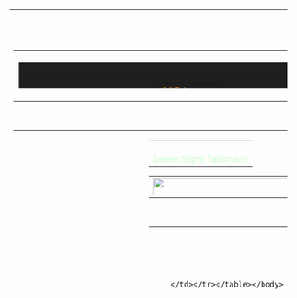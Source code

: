 <!--### Hi there 👋
- 🔭 I’m currently working on L2Capitol Game Server.
- 🌱 I’m currently learning Java in SoftUni.
- 📫 How to reach me: You Cannot right now
- ⚡ Fun fact: Im a truck driver who like to write PC Game servers logic on Java,HTML,JS and SQL.
-->
<!--
**DiyanDichev/DiyanDichev** is a ✨ _special_ ✨ repository because its `README.md` (this file) appears on your GitHub profile.

Here are some ideas to get you started:

- 🔭 I’m currently working on ...
- 🌱 I’m currently learning ...
- 👯 I’m looking to collaborate on ...
- 🤔 I’m looking for help with ...
- 💬 Ask me about ...
- 📫 How to reach me: ...
- 😄 Pronouns: ...
- ⚡ Fun fact: ...
-->


<!--
![Anurag's GitHub stats](https://github-readme-stats.vercel.app/api?username=DiyanDichev&show_icons=true&theme=darcula)
[![Top Langs](https://github-readme-stats.vercel.app/api/top-langs/?username=DiyanDichev&layout=donut)](https://github.com/DiyanDichev/github-readme-stats)
-->
<html>
	<title>Community Board</title>	<body>
	    <table border=0 cellpadding=0 cellspacing=0 height=510 width=256 ><tr><td valign="top" align="center"><br>
		<center><br>
			<table width=616 bgcolor=171717>
			</table>
		</center>
		<table width=730 border=0 cellpadding=0>
			<tr>
				<td width=720 fixwidth=720>
					<img src="L2UI.SquareGray" width=744 height=2>
					<table width=760 bgcolor="1F1F1F" height=48>
						<tr>
							<td width=330>
								<table width=330>
									<tr>
										<td width=330>
										</td>
									</tr>
								</table>
							</td>
							<td width=644>
								<table width=604 border=0>
									<tr>
										<td>
											<table cellpadding=0 cellspacing=0 border=0>
												<tr>
													<td>
														<font name="hs12" color="FF9900">GOD Items</font>
													</td>
													<td>
													</td>
												</tr>
											</table>
										</td>
									</tr>
									<tr>
										<td>
										</td>
									</tr>
								</table>
							</td>
							<td width=64 align="RIGHT">
							</td>
						</tr>
					</table>
					<img src="L2UI.SquareGray" width="756" height=2>
				</td>
			</tr>
		</table><br>
		<center>
			<table width=760 height=200>
				<tr>
					<td width=220>
						<table width=220 background=L2UI_CT1.Windows_DF_Drawer_Bg>
							 <tr>
								<td align=CENTER>
												<button value="Eternal PvP Armor" action="bypass -h scripts_Util:CommunityMultisell 60226" width=200 height=32 back="L2UI_CT1.OlympiadWnd_DF_Fight3None" fore="L2UI_CT1.OlympiadWnd_DF_Fight3None"><br1>
												<button value="GOD Weapons Upgrade" action="bypass -h scripts_Util:CommunityMultisell 60227" width=200 height=32 back="L2UI_CT1.OlympiadWnd_DF_Fight3None" fore="L2UI_CT1.OlympiadWnd_DF_Fight3None"><br1>												
												<button value="GOD Armors Upgrade" action="bypass -h scripts_Util:CommunityMultisell 60209" width=200 height=32 back="L2UI_CT1.OlympiadWnd_DF_Fight3None" fore="L2UI_CT1.OlympiadWnd_DF_Fight3None"><br1>
												<button value="RB Jawels Upgrade" action="bypass -h scripts_Util:CommunityMultisell 60201" width=200 height=32 back="L2UI_CT1.OlympiadWnd_DF_Fight3None" fore="L2UI_CT1.OlympiadWnd_DF_Fight3None"><br1>
												<button value="Epic Weapons Upgrade" action="bypass -h scripts_Util:CommunityMultisell 60202" width=200 height=32 back="L2UI_CT1.OlympiadWnd_DF_Fight3None" fore="L2UI_CT1.OlympiadWnd_DF_Fight3None"><br1>
												<button value="     Talisman Abundance Upgrade" action="bypass -h scripts_Util:CommunityMultisell 60204" width=200 height=32 back="L2UI_CT1.OlympiadWnd_DF_Fight3None" fore="L2UI_CT1.OlympiadWnd_DF_Fight3None"><br1>
												<button value="Seven Sign's Talisman" action="bypass -h scripts_Util:CommunityMultisell 60225" width=200 height=32 back="L2UI_CT1.OlympiadWnd_DF_Fight3None" fore="L2UI_CT1.OlympiadWnd_DF_Fight3None"><br1>
												<button value="Seed Talisman" action="bypass _bbsfile:smallNpcs/seedtalisman" width=200 height=32 back="L2UI_CT1.OlympiadWnd_DF_Fight3None" fore="L2UI_CT1.OlympiadWnd_DF_Fight3None"><br1>
												<button value="Bracelets" action="bypass _bbsfile:smallNpcs/bracelets" width=200 height=32 back="L2UI_CT1.OlympiadWnd_DF_Fight3None" fore="L2UI_CT1.OlympiadWnd_DF_Fight3None"><br1>
												<button value="Tauti Weapons Upgrade" action="bypass -h scripts_Util:CommunityMultisell 60208" width=200 height=32 back="L2UI_CT1.OlympiadWnd_DF_Fight3None" fore="L2UI_CT1.OlympiadWnd_DF_Fight3None"><br1>
												<button value="Back" action="bypass _bbsfile:smallNpcs/goditems" width=200 height=32 back="L2UI_CT1.OlympiadWnd_DF_Fight3None" fore="L2UI_CT1.OlympiadWnd_DF_Fight3None"><br1>												
								</td>
								</tr>
						</table>
					</td>
					<td width=520>
						<table width=520 background=L2UI_CT1.Windows_DF_Drawer_Bg cellspacing=0 cellpadding=4>
							<tr>
								<td align=CENTER fixwidth=520>
									<font name="hs12" color="CCFFCC"><br>Seven Signs Talismans</font><br>
								</td>
							</tr>
						</table>
						<center>
							<table width=500 fixwidth=220 cellspacing=0 cellpadding=4><tr><td align=CENTER><img src="L2UI_CH3.herotower_deco" width=256 height=32></td></tr></table><br>
						</center>
						<table>
						<tr>
						<td width=760 height=296>
There are 3 types of Seven Signs Talismans.<br>
Talisman of Lilith - Dropped by RB Lilith.<br>
Talisman of Anakim - Dropped by RB Anakim.<br>
Seven Sign's Talisman can be obtained by upgrade.<br>
You need both Lilith and Anakim Talismans and Seven Sing's Energy to do that.<br>
Seven Signs' Energy is obtained by drop from Lilith and Anakim with low chance.<br>
Lilith and Anakim are custom bosses in Kamaloka instance.<br>
Kamaloka instance NPC can be found in Giran,npc name Lilith.
						</td>
						</tr>						
						</table>
					</td>
				</tr>
			</table>
		</center><br>		
		<br>
		<img src="L2UI.SquareGray" width=768 height=2>
		
	</td></tr></table></body>
</html>

